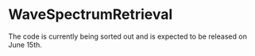 # WaveSpectrumRetrieval

The code is currently being sorted out and is expected to be released on June 15th.

